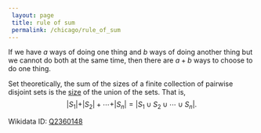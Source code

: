 ```yaml
---
 layout: page
 title: rule of sum
 permalink: /chicago/rule_of_sum
---
```


If we have $a$ ways of doing one thing and $b$ ways of doing another thing but we cannot do both at the same time, then there are $a+b$ ways to choose to do one thing.

Set theoretically, the sum of the sizes of a finite collection of pairwise disjoint sets is the [size](https://mathgloss.github.io/MathGloss/chicago/cardinal_number) of the union of the sets. That is,
$$\vert S_1\vert  + \vert S_2\vert  + \cdots + \vert S_n\vert  = \vert S_1\cup S_2\cup\cdots\cup S_n\vert .$$

Wikidata ID: [Q2360148](https://www.wikidata.org/wiki/Q2360148)